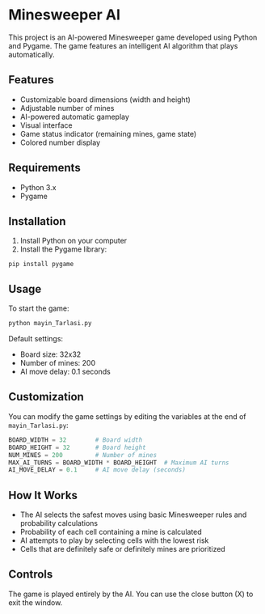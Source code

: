 # Minesweeper AI

This project is an AI-powered Minesweeper game developed using Python and Pygame. The game features an intelligent AI algorithm that plays automatically.

## Features

- Customizable board dimensions (width and height)
- Adjustable number of mines
- AI-powered automatic gameplay
- Visual interface
- Game status indicator (remaining mines, game state)
- Colored number display

## Requirements

- Python 3.x
- Pygame

## Installation

1. Install Python on your computer
2. Install the Pygame library:
```
pip install pygame
```

## Usage

To start the game:

```python
python mayin_Tarlasi.py
```

Default settings:
- Board size: 32x32
- Number of mines: 200
- AI move delay: 0.1 seconds

## Customization

You can modify the game settings by editing the variables at the end of `mayin_Tarlasi.py`:

```python
BOARD_WIDTH = 32        # Board width
BOARD_HEIGHT = 32       # Board height
NUM_MINES = 200         # Number of mines
MAX_AI_TURNS = BOARD_WIDTH * BOARD_HEIGHT  # Maximum AI turns
AI_MOVE_DELAY = 0.1     # AI move delay (seconds)
```

## How It Works

- The AI selects the safest moves using basic Minesweeper rules and probability calculations
- Probability of each cell containing a mine is calculated
- AI attempts to play by selecting cells with the lowest risk
- Cells that are definitely safe or definitely mines are prioritized

## Controls

The game is played entirely by the AI. You can use the close button (X) to exit the window.
